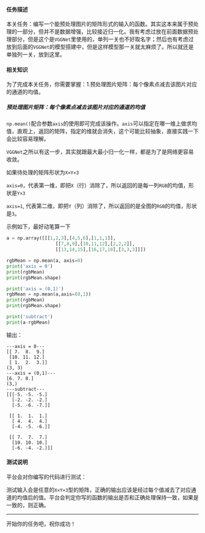 

#### 任务描述


本关任务：编写一个能预处理图片的矩阵形式的输入的函数。其实这本来属于预处理的一部分，但并不是数据增强，比较接近归一化。我有考虑过放在前面数据预处理部分，但是这个是`VGGNet`里使用的，单列一关也不好取名字；然后也有考虑过放到后面的`VGGNet`的模型搭建中，但是这样模型那一关就太麻烦了。所以就还是单独列一关，放到这里。


#### 相关知识


为了完成本关任务，你需要掌握：1.预处理图片矩阵：每个像素点减去该图片对应的通道的均值。

##### 预处理图片矩阵：每个像素点减去该图片对应的通道的均值

`np.mean()`配合参数`axis`的使用即可完成该操作。`axis`可以指定在哪一维上做求均值，直观上，返回的矩阵，指定的维就会消失，这个可能比较抽象，直接实践一下会比较容易理解。

`VGGNet`之所以有这一步，其实就跟最大最小归一化一样，都是为了是网络更容易收敛。

如果待处理的矩阵形状为`X×Y×3`

`axis=0`，代表第一维，即把`X`（行）消除了，所以返回的是每一列`RGB`的均值，形状是`Y×3`

`axis=1`, 代表第二维，即把`Y`（列）消除了，所以返回的是全图的`RGB`的均值，形状是`3`。

示例如下，最好动笔算一下

```python
a = np.array([[[1,2,3],[4,5,6],[1,1,1]],
                  [[7,8,9],[10,11,12],[2,2,2]],
                  [[13,14,15],[16,17,18],[3,3,3]]])

rgbMean = np.mean(a, axis=0)
print('axis = 0')
print(rgbMean)
print(rgbMean.shape)

print('axis = (0,1)')
rgbMean = np.mean(a,axis=(0,1))
print(rgbMean)
print(rgbMean.shape)

print('subtract')
print(a-rgbMean)
```

输出：

```
---axis = 0---
[[ 7.  8.  9.]
 [10. 11. 12.]
 [ 1.  2.  3.]]
(3, 3)
---axis = (0,1)---
[6. 7. 8.]
(3,)
---subtract---
[[[-5. -5. -5.]
  [-2. -2. -2.]
  [-5. -6. -7.]]

 [[ 1.  1.  1.]
  [ 4.  4.  4.]
  [-4. -5. -6.]]

 [[ 7.  7.  7.]
  [10. 10. 10.]
  [-6. -4. -2.]]]
```

#### 测试说明

平台会对你编写的代码进行测试：

测试输入会是任意的`X×Y×3`型的矩阵，正确的输出应该是经过每个值减去了对应通道的均值后的值。平台会判定你写的函数的输出是否和正确处理保持一致，如果是一致的，则正确。



---
开始你的任务吧，祝你成功！
